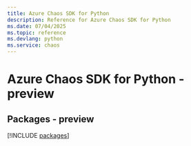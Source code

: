 ```yaml
---
title: Azure Chaos SDK for Python
description: Reference for Azure Chaos SDK for Python
ms.date: 07/04/2025
ms.topic: reference
ms.devlang: python
ms.service: chaos
---
```

# Azure Chaos SDK for Python - preview
## Packages - preview
[!INCLUDE [packages](chaos-index.md)]